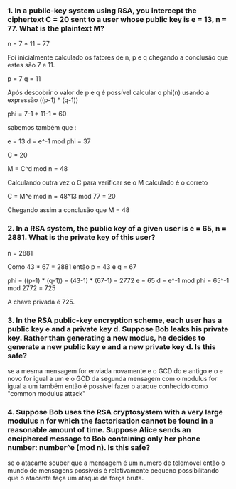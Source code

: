 ### 1. In a public-key system using RSA, you intercept the ciphertext C = 20 sent to a user whose public key is e = 13, n = 77. What is the plaintext M?

n = 7 * 11 = 77

Foi inicialmente calculado os fatores de n, p e q chegando a conclusão que estes são 7 e 11.

p = 7 q = 11

Após descobrir o valor de p e q é possível calcular o phi(n) usando a expressão ((p-1) * (q-1))

phi = 7-1 * 11-1  = 60

sabemos também que :

e = 13
d = e^-1 mod phi = 37

C = 20

M = C^d mod n = 48

Calculando outra vez o C para verificar se o M calculado é o correto

C = M^e mod n = 48^13 mod 77 = 20

Chegando assim a conclusão que M = 48

### 2. In a RSA system, the public key of a given user is e = 65, n = 2881. What is the private key of this user?

n = 2881

Como 43 * 67 = 2881 então p = 43 e q = 67

phi = ((p-1) * (q-1)) = (43-1) * (67-1) = 2772
e = 65
d = e^-1 mod phi = 65^-1 mod 2772 = 725

A chave privada é 725.

### 3. In the RSA public-key encryption scheme, each user has a public key e and a private key d. Suppose Bob leaks his private key. Rather than generating a new modus, he decides to generate a new public key e and a new private key d. Is this safe?

se a mesma mensagem for enviada novamente e o GCD do e antigo e o e novo for igual a um e o GCD da segunda mensagem com o modulus for igual a um também então é possível fazer o ataque conhecido como "common modulus attack"

### 4. Suppose Bob uses the RSA cryptosystem with a very large modulus n for which the factorisation cannot be found in a reasonable amount of time. Suppose Alice sends an enciphered message to Bob containing only her phone number: number^e (mod n). Is this safe?

se o atacante souber que a mensagem é um numero de telemovel então o mundo de mensagens possíveis é relativamente pequeno possibilitando que o atacante faça um ataque de força bruta.